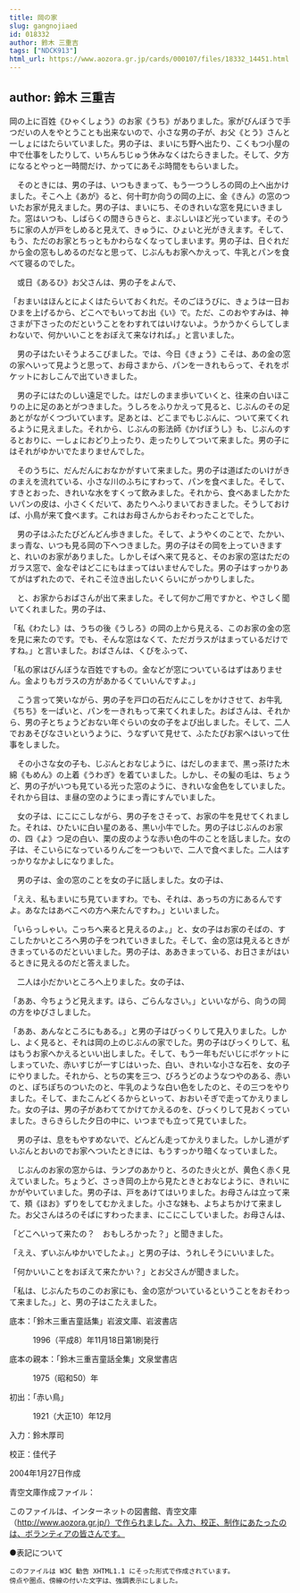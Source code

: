 ```yaml
---
title: 岡の家
slug: gangnojiaed
id: 018332
author: 鈴木 三重吉
tags: ["NDCK913"]
html_url: https://www.aozora.gr.jp/cards/000107/files/18332_14451.html
---
```


## author: 鈴木 三重吉

岡の上に百姓《ひゃくしょう》のお家《うち》がありました。家がびんぼうで手つだいの人をやとうことも出来ないので、小さな男の子が、お父《とう》さんと一しょにはたらいていました。男の子は、まいにち野へ出たり、こくもつ小屋の中で仕事をしたりして、いちんちじゅう休みなくはたらきました。そして、夕方になるとやっと一時間だけ、かってにあそぶ時間をもらいました。

　そのときには、男の子は、いつもきまって、もう一つうしろの岡の上へ出かけました。そこへ上《あが》ると、何十町か向うの岡の上に、金《きん》の窓のついたお家が見えました。男の子は、まいにち、そのきれいな窓を見にいきました。窓はいつも、しばらくの間きらきらと、まぶしいほど光っています。そのうちに家の人が戸をしめると見えて、きゅうに、ひょいと光がきえます。そして、もう、ただのお家とちっともかわらなくなってしまいます。男の子は、日ぐれだから金の窓もしめるのだなと思って、じぶんもお家へかえって、牛乳とパンを食べて寝るのでした。

　或日《あるひ》お父さんは、男の子をよんで、

「おまいはほんとによくはたらいておくれだ。そのごほうびに、きょうは一日おひまを上げるから、どこへでもいってお出《い》で。ただ、このおやすみは、神さまが下さったのだということをわすれてはいけないよ。うかうかくらしてしまわないで、何かいいことをおぼえて来なければ。」と言いました。

　男の子はたいそうよろこびました。では、今日《きょう》こそは、あの金の窓の家へいって見ようと思って、お母さまから、パンを一きれもらって、それをポケットにおしこんで出ていきました。

　男の子にはたのしい遠足でした。はだしのまま歩いていくと、往来の白いほこりの上に足のあとがつきました。うしろをふりかえって見ると、じぶんのその足あとがながくつづいています。足あとは、どこまでもじぶんに、ついて来てくれるように見えました。それから、じぶんの影法師《かげぼうし》も、じぶんのするとおりに、一しょにおどり上ったり、走ったりしてついて来ました。男の子にはそれがゆかいでたまりませんでした。

　そのうちに、だんだんにおなかがすいて来ました。男の子は道ばたのいけがきのまえを流れている、小さな川のふちにすわって、パンを食べました。そして、すきとおった、きれいな水をすくって飲みました。それから、食べあましたかたいパンの皮は、小さくくだいて、あたりへふりまいておきました。そうしておけば、小鳥が来て食べます。これはお母さんからおそわったことでした。

　男の子はふたたびどんどん歩きました。そして、ようやくのことで、たかい、まっ青な、いつも見る岡の下へつきました。男の子はその岡を上っていきますと、れいのお家がありました。しかしそばへ来て見ると、そのお家の窓はただのガラス窓で、金なぞはどこにもはまってはいませんでした。男の子はすっかりあてがはずれたので、それこそ泣き出したいくらいにがっかりしました。

　と、お家からおばさんが出て来ました。そして何かご用ですかと、やさしく聞いてくれました。男の子は、

「私《わたし》は、うちの後《うしろ》の岡の上から見える、このお家の金の窓を見に来たのです。でも、そんな窓はなくて、ただガラスがはまっているだけですね。」と言いました。おばさんは、くびをふって、

「私の家はびんぼうな百姓ですもの。金などが窓についているはずはありません。金よりもガラスの方があかるくていいんですよ。」

　こう言って笑いながら、男の子を戸口の石だんにこしをかけさせて、お牛乳《ちち》を一ぱいと、パンを一きれもって来てくれました。おばさんは、それから、男の子とちょうどおない年ぐらいの女の子をよび出しました。そして、二人でおあそびなさいというように、うなずいて見せて、ふたたびお家へはいって仕事をしました。

　その小さな女の子も、じぶんとおなじように、はだしのままで、黒っ茶けた木綿《もめん》の上着《うわぎ》を着ていました。しかし、その髪の毛は、ちょうど、男の子がいつも見ている光った窓のように、きれいな金色をしていました。それから目は、ま昼の空のようにまっ青にすんでいました。

　女の子は、にこにこしながら、男の子をさそって、お家の牛を見せてくれました。それは、ひたいに白い星のある、黒い小牛でした。男の子はじぶんのお家の、四《よ》つ足の白い、栗の皮のような赤い色の牛のことを話しました。女の子は、そこいらになっているりんごを一つもいで、二人で食べました。二人はすっかりなかよしになりました。

　男の子は、金の窓のことを女の子に話しました。女の子は、

「ええ、私もまいにち見ていますわ。でも、それは、あっちの方にあるんですよ。あなたはあべこべの方へ来たんですわ。」といいました。

「いらっしゃい。こっちへ来ると見えるのよ。」と、女の子はお家のそばの、すこしたかいところへ男の子をつれていきました。そして、金の窓は見えるときがきまっているのだといいました。男の子は、ああきまっている、お日さまがはいるときに見えるのだと答えました。

　二人は小だかいところへ上りました。女の子は、

「ああ、今ちょうど見えます。ほら、ごらんなさい。」といいながら、向うの岡の方をゆびさしました。

「ああ、あんなところにもある。」と男の子はびっくりして見入りました。しかし、よく見ると、それは岡の上のじぶんの家でした。男の子はびっくりして、私はもうお家へかえるといい出しました。そして、もう一年もだいじにポケットにしまっていた、赤いすじが一すじはいった、白い、きれいな小さな石を、女の子にやりました。それから、とちの実を三つ、びろうどのようなつやのある、赤いのと、ぽちぽちのついたのと、牛乳のような白い色をしたのと、その三つをやりました。そして、またこんどくるからといって、おおいそぎで走ってかえりました。女の子は、男の子があわててかけてかえるのを、びっくりして見おくっていました。きらきらした夕日の中に、いつまでも立って見ていました。

　男の子は、息をもやすめないで、どんどん走ってかえりました。しかし道がずいぶんとおいのでお家へついたときには、もうすっかり暗くなっていました。

　じぶんのお家の窓からは、ランプのあかりと、ろのたき火とが、黄色く赤く見えていました。ちょうど、さっき岡の上から見たときとおなじように、きれいにかがやいていました。男の子は、戸をあけてはいりました。お母さんは立って来て、頬《ほお》ずりをしてむかえました。小さな妹も、よちよちかけて来ました。お父さんはろのそばにすわったまま、にこにこしていました。お母さんは、

「どこへいって来たの？　おもしろかった？」と聞きました。

「ええ、ずいぶんゆかいでしたよ。」と男の子は、うれしそうにいいました。

「何かいいことをおぼえて来たかい？」とお父さんが聞きました。

「私は、じぶんたちのこのお家にも、金の窓がついているということをおそわって来ました。」と、男の子はこたえました。













底本：「鈴木三重吉童話集」岩波文庫、岩波書店


　　　1996（平成8）年11月18日第1刷発行

底本の親本：「鈴木三重吉童話全集」文泉堂書店

　　　1975（昭和50）年

初出：「赤い鳥」

　　　1921（大正10）年12月

入力：鈴木厚司

校正：佳代子

2004年1月27日作成

青空文庫作成ファイル：

このファイルは、インターネットの図書館、青空文庫（http://www.aozora.gr.jp/）で作られました。入力、校正、制作にあたったのは、ボランティアの皆さんです。











●表記について


	このファイルは W3C 勧告 XHTML1.1 にそった形式で作成されています。
	傍点や圏点、傍線の付いた文字は、強調表示にしました。